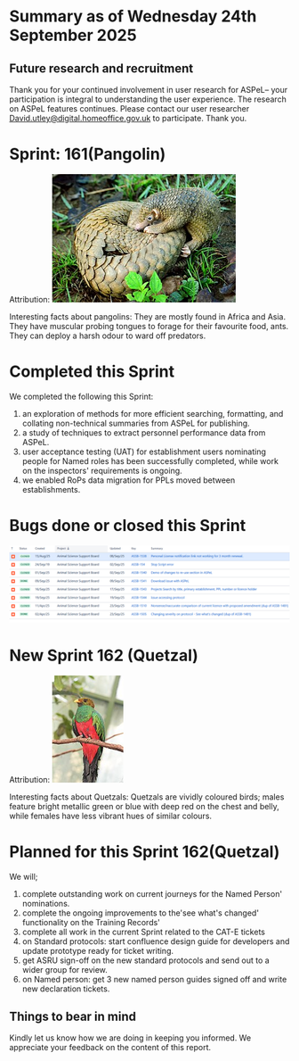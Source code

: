 # Summary as of Wednesday 24th September 2025



## Future research and recruitment 

Thank you for your continued involvement in user research for ASPeL– your participation is integral to understanding the user experience. The research on ASPeL features continues. Please contact our user researcher David.utley@digital.homeoffice.gov.uk to participate. Thank you.  
 
# Sprint: 161(Pangolin)









Attribution:
![Shukran888, CC BY-SA 4.0 <https://creativecommons.org/licenses/by-sa/4.0>, via Wikimedia Commons](graphs/Philippine_Pangolin.jpg)











Interesting facts about pangolins: They are mostly found in Africa and Asia. They have muscular probing tongues to forage for their favourite food, ants. They can deploy a harsh odour to ward off predators.

# Completed this Sprint
We completed the following this Sprint:
1) an exploration of methods for more efficient searching, formatting, and collating non-technical summaries from ASPeL for publishing.
2) a study of techniques to extract personnel performance data from ASPeL.
3) user acceptance testing (UAT) for establishment users nominating people for Named roles has been successfully completed, while work on the inspectors' requirements is ongoing.
4) we enabled RoPs data migration for PPLs moved between establishments.
 



    







# Bugs done or closed this Sprint
![bugs fixed 24092025](graphs/Bugs240925.png)





 














# New Sprint 162 (Quetzal)











Attribution:
![Flickr user chdwckvnstrsslhm . Photo uploaded to commons by user ltshears, CC BY 2.0 <https://creativecommons.org/licenses/by/2.0>, via Wikimedia Commons](graphs/Quetzal.jpg)











Interesting facts about Quetzals: Quetzals are vividly coloured birds; males feature bright metallic green or blue with deep red on the chest and belly, while females have less vibrant hues of similar colours.

# Planned for this Sprint 162(Quetzal)
We will;

1) complete outstanding work on current journeys for the Named Person' nominations.
2) complete the ongoing improvements to the'see what's changed' functionality on the Training Records'
3) complete all work in the current Sprint related to the CAT-E tickets
4) on Standard protocols: start confluence design guide for developers and update prototype ready for ticket writing.
7) get ASRU sign-off on the new standard protocols and  send out to a wider group for review.
8) on Named person: get 3 new named person guides signed off and write new declaration tickets.
  
   
   

   

## Things to bear in mind
Kindly let us know how we are doing in keeping you informed. We appreciate your feedback on the content of this report. 








